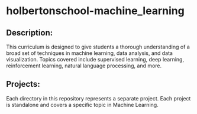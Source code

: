 # holbertonschool-machine_learning

## Description:

This curriculum is designed to give students a thorough understanding of a broad set of techniques in machine learning, data analysis, and data visualization. Topics covered include supervised learning, deep learning, reinforcement learning, natural language processing, and more.

## Projects:

Each directory in this repository represents a separate project. Each project is standalone and covers a specific topic in Machine Learning.
